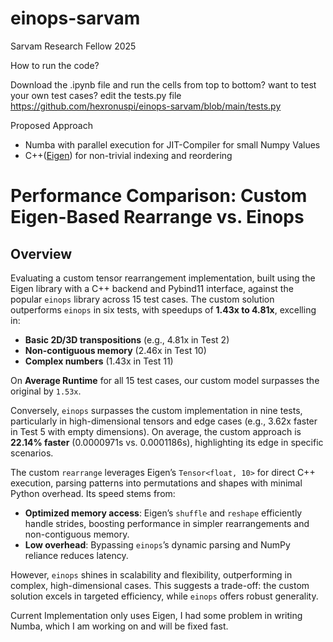 # einops-sarvam
Sarvam Research Fellow 2025


How to run the code?

Download the .ipynb file and run the cells from top to bottom? want to test your own test cases? edit the tests.py file https://github.com/hexronuspi/einops-sarvam/blob/main/tests.py


Proposed Approach

*   Numba with parallel execution for JIT-Compiler for small Numpy Values
*   C++([Eigen](https://eigen.tuxfamily.org/index.php?title=Main_Page)) for non-trivial indexing and reordering
  
# Performance Comparison: Custom Eigen-Based Rearrange vs. Einops

## Overview
 Evaluating a custom tensor rearrangement implementation, built using the Eigen library with a C++ backend and Pybind11 interface, against the popular `einops` library across 15 test cases. The custom solution outperforms `einops` in six tests, with speedups of **1.43x to 4.81x**, excelling in:
- **Basic 2D/3D transpositions** (e.g., 4.81x in Test 2)
- **Non-contiguous memory** (2.46x in Test 10)
- **Complex numbers** (1.43x in Test 11)

On **Average Runtime** for all 15 test cases, our custom model surpasses the original by `1.53x`.

Conversely, `einops` surpasses the custom implementation in nine tests, particularly in high-dimensional tensors and edge cases (e.g., 3.62x faster in Test 5 with empty dimensions). On average, the custom approach is **22.14% faster** (0.0000971s vs. 0.0001186s), highlighting its edge in specific scenarios.

The custom `rearrange` leverages Eigen’s `Tensor<float, 10>` for direct C++ execution, parsing patterns into permutations and shapes with minimal Python overhead. Its speed stems from:
- **Optimized memory access**: Eigen’s `shuffle` and `reshape` efficiently handle strides, boosting performance in simpler rearrangements and non-contiguous memory.
- **Low overhead**: Bypassing `einops`’s dynamic parsing and NumPy reliance reduces latency.

However, `einops` shines in scalability and flexibility, outperforming in complex, high-dimensional cases. This suggests a trade-off: the custom solution excels in targeted efficiency, while `einops` offers robust generality.

Current Implementation only uses Eigen, I had some problem in writing Numba, which I am working on and will be fixed fast.
